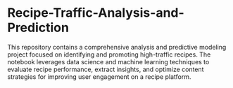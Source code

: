# Recipe-Traffic-Analysis-and-Prediction
This repository contains a comprehensive analysis and predictive modeling project focused on identifying and promoting high-traffic recipes. The notebook leverages data science and machine learning techniques to evaluate recipe performance, extract insights, and optimize content strategies for improving user engagement on a recipe platform.
